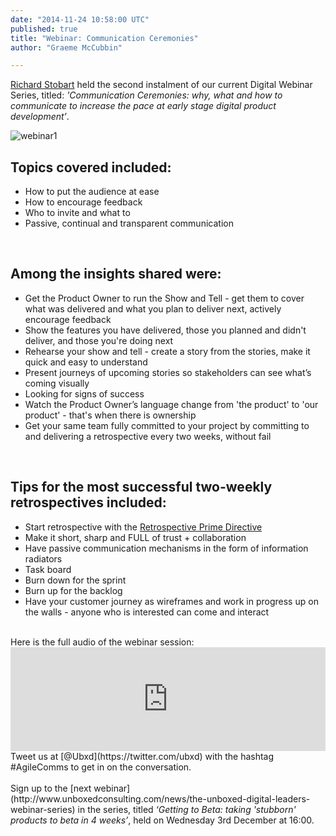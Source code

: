 ```yaml
---
date: "2014-11-24 10:58:00 UTC"
published: true
title: "Webinar: Communication Ceremonies"
author: "Graeme McCubbin"

---
```


[Richard Stobart](http://www.unboxedconsulting.com/people/richard-stobart) held the second instalment of our current Digital Webinar Series, titled: <i>'Communication Ceremonies: why, what and how to communicate to increase the pace at early stage digital product development’</i>.<br/>

![webinar1](http://i1291.photobucket.com/albums/b548/grammccram/fdd183d1-fc48-45c4-a2b7-e27e26c84e20_zps11e39c22.png)<br/>

<h2>Topics covered included:</h2>

* How to put the audience at ease<br/>
* How to encourage feedback<br/>
* Who to invite and what to<br/>
* Passive, continual and transparent communication<br/>
<br/>

<h2>Among the insights shared were:</h2>

* Get the Product Owner to run the Show and Tell - get them to cover what was delivered and what you plan to deliver next, actively encourage feedback<br/>
* Show the features you have delivered, those you planned and didn't deliver, and those you're doing next<br/>
* Rehearse your show and tell - create a story from the stories, make it quick and easy to understand<br/>
* Present journeys of upcoming stories so stakeholders can see what’s coming visually<br/>
* Looking for signs of success<br/>
* Watch the Product Owner’s language change from 'the product' to 'our product' - that's when there is ownership<br/>
* Get your same team fully committed to your project by committing to and delivering a retrospective every two weeks, without fail<br/>
</br>

<h2>Tips for the most successful two-weekly retrospectives included:</h2>

* Start retrospective with the [Retrospective Prime Directive](http://www.retrospectives.com/pages/retroPrimeDirective.html)<br/>
* Make it short, sharp and FULL of trust + collaboration<br/>
* Have passive communication mechanisms in the form of information radiators<br/>
* Task board<br/>
* Burn down for the sprint<br/>
* Burn up for the backlog<br/>
* Have your customer journey as wireframes and work in progress up on the walls - anyone who is interested can come and interact<br/>

<br/>
Here is the full audio of the webinar session:<br/>

<iframe width="100%" height="166" scrolling="no" frameborder="no" src="https://w.soundcloud.com/player/?url=https%3A//api.soundcloud.com/tracks/177686655&amp;color=ff5500&amp;auto_play=false&amp;hide_related=false&amp;show_comments=true&amp;show_user=true&amp;show_reposts=false"></iframe>

<br/>
Tweet us at [@Ubxd](https://twitter.com/ubxd) with the hashtag #AgileComms to get in on the conversation.</br>
<br/>
Sign up to the [next webinar](http://www.unboxedconsulting.com/news/the-unboxed-digital-leaders-webinar-series) in the series, titled <i>‘Getting to Beta: taking 'stubborn' products to beta in 4 weeks’</i>, held on Wednesday 3rd December at 16:00.
